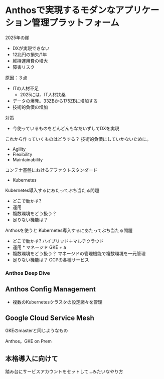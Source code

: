 # Anthosで実現するモダンなアプリケーション管理プラットフォーム

2025年の崖
- DXが実現できない
- 12兆円の損失/1年
- 維持運用費の増大
- 障害リスク

原因：３点
- ITの人材不足
    - 2025には、IT人材扶桑
- データの爆発。33ZBから175ZBに増加する
- 技術的負債の増加

対策
- 今使っているものをどんどんもなだいずしてDXを実現

これから作っていくものはどうする？
技術的負債にしていかないために。
- Agility
- Flexibility
- Maintainability

コンテナ基盤におけるデファクトスタンダード
- Kubernetes

Kubernetes導入するにあたってぶち当たる問題
- どこで動かす?
- 運用
- 複数環境をどう扱う？
- 足りない機能は？


Anthosを使うと
Kubernetes導入するにあたってぶち当たる問題
- どこで動かす? ハイブリッド＋マルチクラウド
- 運用 * マネージド GKE + a
- 複数環境をどう扱う？ マネージドの管理機能で複数環境を一元管理
- 足りない機能は？ GCPの各種サービス

### Anthos Deep Dive

## Anthos Config Management
- 複数のKubernetesクラスタの設定諸々を管理

## Google Cloud Service Mesh
GKEのmasterと同じようなもの



Anthos。GKE on Prem

## 本格導入に向けて

踏み台にサービスアカウントをセットして...みたいなやり方










